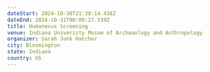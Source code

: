 ```yaml
---
dateStart: 2024-10-30T21:30:14.438Z
dateEnd: 2024-10-31T00:00:27.539Z
title: Humanexus Screening
venue: Indiana Univeristy Musum of Archeaology and Anthropology
organizer: Sarah Junk Hatcher
city: Bloomington
state: Indiana
country: US
---
```

